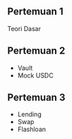 ## Pertemuan 1
Teori Dasar

## Pertemuan 2
- Vault
- Mock USDC

## Pertemuan 3
- Lending
- Swap
- Flashloan


